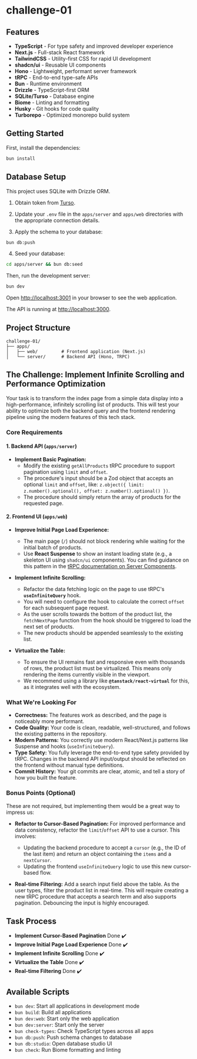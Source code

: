 # challenge-01

## Features

- **TypeScript** - For type safety and improved developer experience
- **Next.js** - Full-stack React framework
- **TailwindCSS** - Utility-first CSS for rapid UI development
- **shadcn/ui** - Reusable UI components
- **Hono** - Lightweight, performant server framework
- **tRPC** - End-to-end type-safe APIs
- **Bun** - Runtime environment
- **Drizzle** - TypeScript-first ORM
- **SQLite/Turso** - Database engine
- **Biome** - Linting and formatting
- **Husky** - Git hooks for code quality
- **Turborepo** - Optimized monorepo build system

## Getting Started

First, install the dependencies:

```bash
bun install
```
## Database Setup

This project uses SQLite with Drizzle ORM.

1. Obtain token from [Turso](https://turso.tech/).

2. Update your `.env` file in the `apps/server` and `apps/web` directories with the appropriate connection details.

3. Apply the schema to your database:
```bash
bun db:push
```

4. Seed your database:
```bash
cd apps/server && bun db:seed
```


Then, run the development server:

```bash
bun dev
```

Open [http://localhost:3001](http://localhost:3001) in your browser to see the web application.

The API is running at [http://localhost:3000](http://localhost:3000).



## Project Structure

```
challenge-01/
├── apps/
│   ├── web/         # Frontend application (Next.js)
│   └── server/      # Backend API (Hono, TRPC)
```

## The Challenge: Implement Infinite Scrolling and Performance Optimization

Your task is to transform the index page from a simple data display into a high-performance, infinitely scrolling list of products. This will test your ability to optimize both the backend query and the frontend rendering pipeline using the modern features of this tech stack.

### Core Requirements

#### 1. Backend API (`apps/server`)

-   **Implement Basic Pagination:**
    -   Modify the existing `getAllProducts` tRPC procedure to support pagination using `limit` and `offset`.
    -   The procedure's input should be a Zod object that accepts an optional `limit` and `offset`, like: `z.object({ limit: z.number().optional(), offset: z.number().optional() })`.
    -   The procedure should simply return the array of products for the requested page.

#### 2. Frontend UI (`apps/web`)

-   **Improve Initial Page Load Experience:**
    -   The main page (`/`) should not block rendering while waiting for the initial batch of products.
    -   Use **React Suspense** to show an instant loading state (e.g., a skeleton UI using `shadcn/ui` components). You can find guidance on this pattern in the [tRPC documentation on Server Components](https://trpc.io/docs/client/tanstack-react-query/server-components).

-   **Implement Infinite Scrolling:**
    -   Refactor the data fetching logic on the page to use tRPC's **`useInfiniteQuery`** hook.
    -   You will need to configure the hook to calculate the correct `offset` for each subsequent page request.
    -   As the user scrolls towards the bottom of the product list, the `fetchNextPage` function from the hook should be triggered to load the next set of products.
    -   The new products should be appended seamlessly to the existing list.

-   **Virtualize the Table:**
    -   To ensure the UI remains fast and responsive even with thousands of rows, the product list must be virtualized. This means only rendering the items currently visible in the viewport.
    -   We recommend using a library like **`@tanstack/react-virtual`** for this, as it integrates well with the ecosystem.

### What We're Looking For

-   **Correctness:** The features work as described, and the page is noticeably more performant.
-   **Code Quality:** Your code is clean, readable, well-structured, and follows the existing patterns in the repository.
-   **Modern Patterns:** You correctly use modern React/Next.js patterns like Suspense and hooks (`useInfiniteQuery`).
-   **Type Safety:** You fully leverage the end-to-end type safety provided by tRPC. Changes in the backend API input/output should be reflected on the frontend without manual type definitions.
-   **Commit History:** Your git commits are clear, atomic, and tell a story of how you built the feature.

### Bonus Points (Optional)

These are not required, but implementing them would be a great way to impress us:

-   **Refactor to Cursor-Based Pagination:** For improved performance and data consistency, refactor the `limit`/`offset` API to use a cursor. This involves:
    -   Updating the backend procedure to accept a `cursor` (e.g., the ID of the last item) and return an object containing the `items` and a `nextCursor`.
    -   Updating the frontend `useInfiniteQuery` logic to use this new cursor-based flow.

-   **Real-time Filtering:** Add a search input field above the table. As the user types, filter the product list in real-time. This will require creating a new tRPC procedure that accepts a search term and also supports pagination. Debouncing the input is highly encouraged.

## Task Process 
-   **Implement Cursor-Based Pagination** Done ✔️
-   **Improve Initial Page Load Experience** Done ✔️
-   **Implement Infinite Scrolling** Done ✔️
-   **Virtualize the Table** Done ✔️
-   **Real-time Filtering** Done ✔️






## Available Scripts

- `bun dev`: Start all applications in development mode
- `bun build`: Build all applications
- `bun dev:web`: Start only the web application
- `bun dev:server`: Start only the server
- `bun check-types`: Check TypeScript types across all apps
- `bun db:push`: Push schema changes to database
- `bun db:studio`: Open database studio UI
- `bun check`: Run Biome formatting and linting
